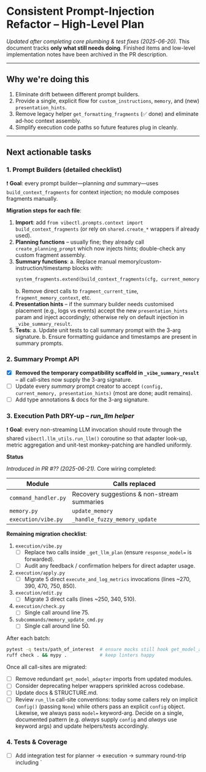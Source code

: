 # Consistent Prompt-Injection Refactor – High-Level Plan

_Updated after completing core plumbing & test fixes (2025-06-20)._
This document tracks **only what still needs doing**. Finished items and low-level implementation notes have been archived in the PR description.

---

## Why we're doing this
1. Eliminate drift between different prompt builders.
2. Provide a single, explicit flow for `custom_instructions`, `memory`, and (new) `presentation_hints`.
3. Remove legacy helper `get_formatting_fragments` (✅ done) and eliminate ad-hoc context assembly.
4. Simplify execution code paths so future features plug in cleanly.

---

## Next actionable tasks

### 1. Prompt Builders (detailed checklist)

❗ **Goal**: every prompt builder—planning _and_ summary—uses `build_context_fragments` for context injection; no module composes fragments manually.

**Migration steps for each file**:
1. **Import**: add `from vibectl.prompts.context import build_context_fragments` (or rely on `shared.create_*` wrappers if already used).
2. **Planning functions** – usually fine; they already call `create_planning_prompt` which now injects hints; double-check any custom fragment assembly.
3. **Summary functions**:
   a. Replace manual memory/custom-instruction/timestamp blocks with:
   ```python
   system_fragments.extend(build_context_fragments(cfg, current_memory=current_memory))
   ```
   b. Remove direct calls to `fragment_current_time`, `fragment_memory_context`, etc.
4. **Presentation hints** – if the summary builder needs customised placement (e.g., logs vs events) accept the new `presentation_hints` param and inject accordingly; otherwise rely on default injection in `_vibe_summary_result`.
5. **Tests**:
   a. Update unit tests to call summary prompt with the 3-arg signature.
   b. Ensure formatting guidance and timestamps are present in summary prompts.

### 2. Summary Prompt API
- [x] **Removed the temporary compatibility scaffold in `_vibe_summary_result`** – all call-sites now supply the 3-arg signature.
- [ ] Update every *summary* prompt creator to accept `(config, current_memory, presentation_hints)` (most are done; audit remains).
- [ ] Add type annotations & docs for the 3-arg signature.

### 3. Execution Path DRY-up – *run_llm helper*

❗ **Goal**: every non-streaming LLM invocation should route through the shared
`vibectl.llm_utils.run_llm()` coroutine so that adapter look-up, metric
aggregation and unit-test monkey-patching are handled uniformly.

**Status**

*Introduced in PR #?? (2025-06-21).*  Core wiring completed:

| Module | Calls replaced |
| ------- | -------------- |
| `command_handler.py` | Recovery suggestions & non-stream summaries |
| `memory.py` | `update_memory` |
| `execution/vibe.py` | `_handle_fuzzy_memory_update` |

**Remaining migration checklist**:

1. `execution/vibe.py`
   - [ ] Replace two calls inside `_get_llm_plan` (ensure `response_model=` is
     forwarded).
   - [ ] Audit any feedback / confirmation helpers for direct adapter usage.
2. `execution/apply.py`
   - [ ] Migrate 5 direct `execute_and_log_metrics` invocations (lines ~270,
     390, 470, 750, 850).
3. `execution/edit.py`
   - [ ] Migrate 3 direct calls (lines ~250, 340, 510).
4. `execution/check.py`
   - [ ] Single call around line 75.
5. `subcommands/memory_update_cmd.py`
   - [ ] Single call around line 50.

After each batch:

```bash
pytest -q tests/path_of_interest  # ensure mocks still hook get_model_adapter
ruff check . && mypy .            # keep linters happy
```

Once all call-sites are migrated:

- [ ] Remove redundant `get_model_adapter` imports from updated modules.
- [ ] Consider deprecating helper wrappers sprinkled across codebase.
- [ ] Update docs & STRUCTURE.md.
- [ ] Review `run_llm` call-site conventions: today some callers rely on
      implicit `Config()` (passing `None`) while others pass an explicit
      `config` object.  Likewise, we always pass `model=` keyword-arg. Decide on
      a single, documented pattern (e.g. *always* supply `config` and *always*
      use keyword args) and update helpers/tests accordingly.

### 4. Tests & Coverage
- [ ] Add integration test for planner → execution → summary round-trip including `
